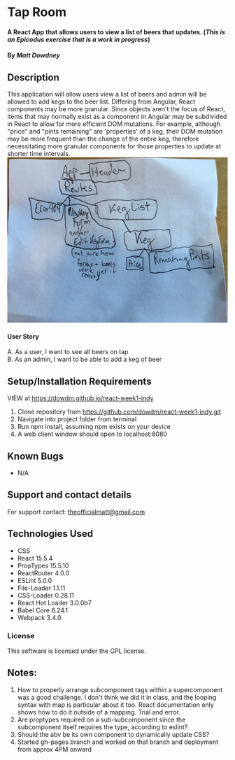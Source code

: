 
# Tap Room

#### A React App that allows users to view a list of beers that updates. (_This is an Epicodus exercise that is a work in progress_)

#### By _**Matt Dowdney**_

## Description

This application will allow users view a list of beers and admin will be allowed to add kegs to the beer list. Differing from Angular, React components may be more granular. Since objects aren't the focus of React, items that may normally exist as a component in Angular may be subdivided in React to allow for more efficient DOM mutations. For example, although "price" and "pints remaining" are 'properties' of a keg, their DOM mutation may be more frequent than the change of the entire keg, therefore necessitating more granular components for those properties to update at shorter time intervals.
![Diagram](https://github.com/dowdm/react-week1-indy/blob/master/src/assets/images/IMG-4379.jpg)


#### User Story

A. As a user, I want to see all beers on tap<br>
B. As an admin, I want to be able to add a keg of beer

<!-- ## Data relationship
![alt tag](screenshots/data.png "Data Model") -->

## Setup/Installation Requirements
VIEW at https://dowdm.github.io/react-week1-indy
1. Clone repository from https://github.com/dowdm/react-week1-indy.git
2. Navigate into project folder from terminal
3. Run npm install, assuming npm exists on your device
4. A web client window should open to localhost:8080



## Known Bugs

* N/A

## Support and contact details

For support contact: theofficialmatt@gmail.com

## Technologies Used

* CSS
* React 15.5.4
* PropTypes 15.5.10
* ReactRouter 4.0.0
* ESLint 5.0.0
* File-Loader 1.1.11
* CSS-Loader 0.28.11
* React Hot Loader 3.0.0b7
* Babel Core 6.24.1
* Webpack 3.4.0

### License

This software is licensed under the GPL license.

## Notes:
1. How to properly arrange subcomponent tags within a supercomponent was a good challenge. I don't think we did it in class, and the looping syntax with map is particular about it too. React documentation only shows how to do it outside of a mapping. Trial and error.
2. Are proptypes required on a sub-subcomponent since the subcomponent itself requires the type, according to eslint?
3. Should the abv be its own component to dynamically update CSS? 
4. Started gh-pages branch and worked on that branch and deployment from approx 4PM onward  

